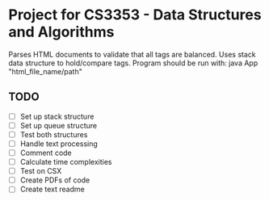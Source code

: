 # Project for CS3353 - Data Structures and Algorithms
Parses HTML documents to validate that all tags are balanced. Uses stack data structure to hold/compare tags.
Program should be run with: java App "html_file_name/path"

## TODO
- [ ] Set up stack structure
- [ ] Set up queue structure
- [ ] Test both structures
- [ ] Handle text processing
- [ ] Comment code
- [ ] Calculate time complexities
- [ ] Test on CSX
- [ ] Create PDFs of code
- [ ] Create text readme
